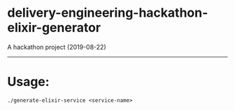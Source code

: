 # delivery-engineering-hackathon-elixir-generator
A hackathon project (2019-08-22)

---

# Usage:

```
./generate-elixir-service <service-name>
```
